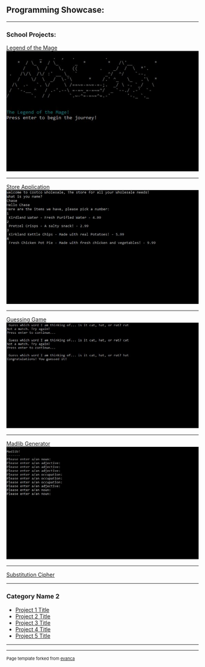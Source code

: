 ## Programming Showcase: 

---

### School Projects:  

[Legend of the Mage](/sample_page)
<img src="images/LegendoftheMageHomeScreen.JPG?raw=true"/>

---
[Store Application](/sample_page)
<img src="images/StoreApplication.JPG?raw=true"/>

---
[Guessing Game](/sample_page)
<img src="images/GuessingGame.JPG?raw=true"/>

---
[Madlib Generator](/sample_page)
<img src="images/MadLibHome.JPG?raw=true"/>


---
[Substitution Cipher](/sample_page)


---

### Category Name 2

- [Project 1 Title](http://example.com/)
- [Project 2 Title](http://example.com/)
- [Project 3 Title](http://example.com/)
- [Project 4 Title](http://example.com/)
- [Project 5 Title](http://example.com/)

---




---
<p style="font-size:11px">Page template forked from <a href="https://github.com/evanca/quick-portfolio">evanca</a></p>
<!-- Remove above link if you don't want to attibute -->

